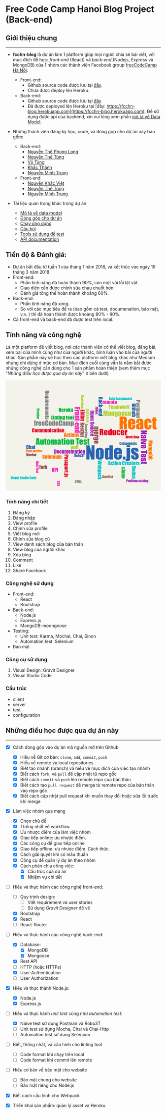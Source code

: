 # Free Code Camp Hanoi Blog Project (Back-end)

## Giới thiệu chung
---

- **fcchn-blog** là dự án làm 1 platform giúp mọi người chia sẻ bài viết, với mục đích để học: *front-end* (React) và *back-end* (Nodejs, Express và MongoDB) của 1 nhóm các thành viên Facebook group [freeCodeCamp Hà Nội](https://www.facebook.com/groups/free.code.camp.hanoi/).
    - Front-end:
        - Github source code được lưu tại [đây](https://github.com/freeCodeCamp-Hanoi/blog-app-front-end-01). 
        - Chưa được deploy lên Heroku.
    - Back-end:
        - Github source code được lưu tại [đây](https://github.com/ngminhtrung/fcchn-blog-backend)
        - Đã được deployed lên Heroku tại [đây: https://fcchn-blog.herokuapp.com](https://fcchn-blog.herokuapp.com). Để sử dụng được api của backend, xin vui lòng xem phần [mô tả về Data Model](https://github.com/ngminhtrung/fcchn-blog-backend/blob/master/readme-datamodel.md).

- Những thành viên đăng ký học, code, và đóng góp cho dự án này bao gồm:
    - Back-end: 
        - [Nguyễn Thế Phụng Long](https://github.com/thelonglqd)
        - [Nguyễn Thế Tùng](https://github.com/tungnt-580)
        - [Vũ Tùng](https://github.com/vutung3196)
        - [Khắc Thành](https://github.com/narutoo9x)
        - [Nguyễn Minh Trung](https://github.com/ngminhtrung)
    - Front-end
        - [Nguyễn Khắc Việt](https://github.com/bangnokia)
        - [Nguyễn Thế Tùng](https://github.com/tungnt-580)
        - [Nguyễn Minh Trung](https://github.com/ngminhtrung)
 
- Tài liệu quan trọng khác trong dự án:
    - [Mô tả về data model](https://github.com/ngminhtrung/fcchn-blog-backend/blob/master/readme-datamodel.md)
    - [Đóng góp cho dự án](https://github.com/ngminhtrung/fcchn-blog-backend/blob/master/Contributing.md)
    - [Chạy ứng dụng](https://github.com/ngminhtrung/fcchn-blog-backend/blob/master/Contributing.md)
    - [Câu hỏi](https://github.com/ngminhtrung/fcchn-blog-backend/blob/master/readme-faq.md)
    - [Tools sử dụng để test](https://github.com/ngminhtrung/fcchn-blog-backend/blob/master/readme-tools.md)
    - [API documentation](https://github.com/ngminhtrung/fcchn-blog-backend/blob/master/doc/index.html)

## Tiến độ & Đánh giá:

- Dự án bắt đầu từ tuần 1 của tháng 1 năm 2018, và kết thúc vào ngày 19 tháng 3 năm 2018. 
- Front-end:
    - Phần tính năng đã hoàn thành 90%, còn một vài lỗi lặt vặt. 
    - Giao diện cần được chỉnh sửa chau chuốt hơn. 
    - Đánh giá tổng thể hoàn thành khoảng 60%.
- Back-end:
    - Phần tính năng đã xong. 
    - So với các mục tiêu đề ra (bao gồm cả test, documenation, bảo mật, v.v. ) thì đã hoàn thành được khoảng 80% - 90%. 
- Cả front-end và back-end đã được test trên local. 

## Tính năng và công nghệ

Là một platform để viết blog, nơi các thành viên có thể viết blog, đăng bài, xem bài của mình cũng như của người khác, bình luận vào bài của người khác. Sản phẩm này sẽ học theo các platform viết blog khác như Medium nhưng chỉ dừng ở mức cơ bản. Mục đích cuối cùng vẫn là nắm bắt được những công nghệ cần dùng cho 1 sản phẩm hoàn thiện (xem thêm mục "*Những điều học được qua dự án này*" ở bên dưới)


![Technologies](./images/image001.png)

### Tính năng chi tiết

1. Đăng ký
2. Đăng nhập
3. View profile
4. Chỉnh sửa profile
5. Viết blog mới
6. Chỉnh sửa blog cũ
7. View danh sách blog của bản thân
8. View blog của người khác
9. Xóa blog
10. Comment
11. Like
12. Share Facebook

### Công nghệ sử dụng

- Front-end: 
    - React
    - Bootstrap
- Back-end:
    - Node.js
    - Express.js
    - MongoDB-moongoose
- Testing:
    - Unit test: Karma, Mochai, Chai, Sinon
    - Automation test: Selenium
- Bảo mật

### Công cụ sử dụng

1. Visual Design: Gravit Designer
2. Visual Studio Code

### Cấu trúc

- client
- server
- test
- configuration

## Những điều học được qua dự án này
---

- [x] Cách đóng góp vào dự án mã nguồn mở trên Github
    - [x] Hiểu về Git cơ bản: `clone`, `add`, `commit`, `push`
    - [x] Hiểu về remote và local repositories 
    - [x] Biết tạo nhánh (branch) và hiểu về mục đích của việc tạo nhánh
    - [x] Biết cách `fork`, và `pull` để cập nhật từ repo gốc
    - [x] Biết cách `commit` và `push` lên remote repo của bản thân
    - [x] Biết cách tạo `pull request` để merge từ remote repo của bản thân vào repo gốc
    - [x] Biết cách cập nhật pull request khi muốn thay đổi hoặc sửa lỗi trước khi merge

- [x] Làm việc nhóm qua mạng
    - [x] Chọn chủ đề
    - [x] Thống nhất về workflow
    - [x] Ưu nhược điểm của làm việc nhóm
    - [x] Giao tiếp online: ưu nhược điểm. 
    - [x] Các công cụ để giao tiếp online
    - [x] Giao tiếp offline: ưu nhược điểm. Cách thức.
    - [x] Cách giải quyết khi có mâu thuẫn
    - [x] Công cụ để quản lý dự án theo nhóm
    - [x] Cách phân chia công việc:
        - [x] Cấu trúc của dự án
        - [x] Nhiệm vụ chi tiết  

- [ ] Hiểu và thực hành các công nghệ front-end:
    - [ ] Quy trình design:
        - [ ] Viết requirement và user stories
        - [ ] Sử dụng *Gravit Designer* để vẽ 
    - [x] Bootstrap
    - [x] React
    - [ ] React-Router

- [ ] Hiểu và thực hành các công nghệ back-end:
    - [x] Database:
        - [x] MongoDB
        - [x] Mongoose
    - [x] Rest API
    - [ ] HTTP (hoặc HTTPs)
    - [x] User Authentication
    - [ ] User Authorization

- [x] Hiểu và thực thành Node.js:
    - [x] Node.js
    - [x] Express.js

- [ ] Hiểu và thực hành *unit test* cũng như *automation test*:
    - [x] Naive test sử dụng Postman và Robo3T
    - [ ] Unit test sử dụng Mocha, Chai và Chai-Http
    - [ ] Automation test sử dụng Selenium

- [ ] Biết, thống nhất, và cấu hình cho linting tool
    - [ ] Code format khi chạy trên local
    - [ ] Code format khi commit lên remote

- [ ] Hiểu cơ bản về bảo mật cho website
    - [ ] Bảo mật chung cho website
    - [ ] Bảo mật riêng cho Node.js

- [x] Biết cách cấu hình cho Webpack

- [x] Triển khai sản phẩm: quản lý asset và Heroku
